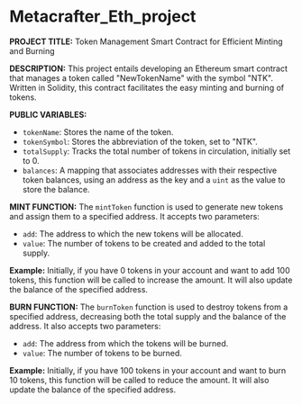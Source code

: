 # Metacrafter_Eth_project
**PROJECT TITLE:** Token Management Smart Contract for Efficient Minting and Burning

**DESCRIPTION:** This project entails developing an Ethereum smart contract that manages a token called "NewTokenName" with the symbol "NTK". Written in Solidity, this contract facilitates the easy minting and burning of tokens.

**PUBLIC VARIABLES:**

- `tokenName`: Stores the name of the token.
- `tokenSymbol`: Stores the abbreviation of the token, set to "NTK".
- `totalSupply`: Tracks the total number of tokens in circulation, initially set to 0.
- `balances`: A mapping that associates addresses with their respective token balances, using an address as the key and a `uint` as the value to store the balance.

**MINT FUNCTION:** The `mintToken` function is used to generate new tokens and assign them to a specified address. It accepts two parameters:

- `add`: The address to which the new tokens will be allocated.
- `value`: The number of tokens to be created and added to the total supply.

**Example:** Initially, if you have 0 tokens in your account and want to add 100 tokens, this function will be called to increase the amount. It will also update the balance of the specified address.

**BURN FUNCTION:** The `burnToken` function is used to destroy tokens from a specified address, decreasing both the total supply and the balance of the address. It also accepts two parameters:

- `add`: The address from which the tokens will be burned.
- `value`: The number of tokens to be burned.

**Example:** Initially, if you have 100 tokens in your account and want to burn 10 tokens, this function will be called to reduce the amount. It will also update the balance of the specified address.
